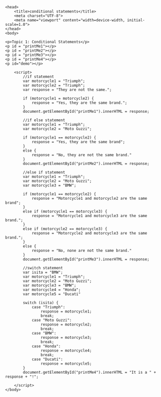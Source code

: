 <!DOCTYPE html>
<html lang="en-us">

    <head>
        <title>conditional statements</title>
        <meta charset="UTF-8">
        <meta name="viewport" content="width=device-width, initial-scale=1.0">
    </head>
    <body>

    <p>Topic 1: Conditional Statements</p>
    <p id = "printMe1"></p>
    <p id = "printMe2"></p>
    <p id = "printMe3"></p>
    <p id = "printMe4"></p>
    <p id="demo"></p>

        <script>
            //if statement
            var motorcycle1 = "Triumph";
            var motorcycle2 = "Triumph";
            var response = "They are not the same.";

            if (motorcycle1 = motorcycle2) {
                response = "Yes, they are the same brand.";
            }
            document.getElementById("printMe1").innerHTML = response;

            //if else statement
            var motorcycle1 = "Triumph";
            var motorcycle2 = "Moto Guzzi";

            if (motorcycle1 == motorcycle2) {
                response = "Yes, they are the same brand";
            }
            else {
                response = "No, they are not the same brand."
            }
            document.getElementById("printMe2").innerHTML = response;

            //else if statement
            var motorcycle1 = "Triumph";
            var motorcycle2 = "Moto Guzzi";
            var motorcycle3 = "BMW";

            if (motorcycle1 == motorcycle2) {
                response = "Motorcycle1 and motorcycle2 are the same brand";
            }
            else if (motorcycle1 == motorcycle3) {
                response = "Motorcycle1 and motorcycle3 are the same brand.";
            }
            else if (motorcycle2 == motorcycle3) {
                response = "Motorcycle2 and motorcycle3 are the same brand.";
            }
            else {
                response = "No, none are not the same brand."
            }
            document.getElementById("printMe3").innerHTML = response;
            
            //switch statement
            var isita = "BMW";
            var motorcycle1 = "Triumph";
            var motorcycle2 = "Moto Guzzi";
            var motorcycle3 = "BMW";
            var motorcycle4 = "Honda";
            var motorcycle5 = "Ducati"
            
            switch (isita) {
                case "Triumph":
                    response = motorcycle1;
                    break;
                case "Moto Guzzi":
                    response = motorcycle2;
                    break;
                case "BMW":
                    response = motorcycle3;
                    break;
                case "Honda":
                    response = motorcycle4;
                    break;
                case "Ducati":
                    response = motorcycle5;
            }
            document.getElementById("printMe4").innerHTML = "It is a " + response + "!";

        </script>
    </body>
</html>


